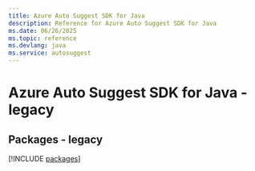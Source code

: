 ```yaml
---
title: Azure Auto Suggest SDK for Java
description: Reference for Azure Auto Suggest SDK for Java
ms.date: 06/26/2025
ms.topic: reference
ms.devlang: java
ms.service: autosuggest
---
```

# Azure Auto Suggest SDK for Java - legacy
## Packages - legacy
[!INCLUDE [packages](auto-suggest-index.md)]